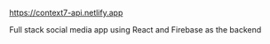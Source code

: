 https://context7-api.netlify.app

Full stack social media app using React and Firebase as the backend


